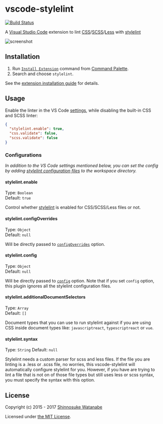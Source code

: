 # vscode-stylelint

[![Build Status](https://travis-ci.org/shinnn/vscode-stylelint.svg?branch=master)](https://travis-ci.org/shinnn/vscode-stylelint)

A [Visual Studio Code](https://code.visualstudio.com/) extension to lint [CSS](https://www.w3.org/Style/CSS/)/[SCSS](http://sass-lang.com/documentation/file.SASS_REFERENCE.html#syntax)/[Less](http://lesscss.org/) with [stylelint](http://stylelint.io/)

![screenshot](screenshot.png)

## Installation

1. Run [`Install Extension`](https://code.visualstudio.com/docs/editor/extension-gallery#_install-an-extension) command from [Command Palette](https://code.visualstudio.com/Docs/editor/codebasics#_command-palette).
2. Search and choose `stylelint`.

See the [extension installation guide](https://code.visualstudio.com/docs/editor/extension-gallery) for details.

## Usage

Enable the linter in the VS Code [settings](https://code.visualstudio.com/docs/customization/userandworkspace), while disabling the built-in CSS and SCSS linter:

```json
{
  "stylelint.enable": true,
  "css.validate": false,
  "scss.validate": false
}
```

### Configurations

*In addition to the VS Code settings mentioned below, you can set the config by adding [stylelint configuration files](https://github.com/stylelint/stylelint/blob/master/docs/user-guide/configuration.md#configuration) to the workspace directory.*

#### stylelint.enable

Type: `Boolean`  
Default: `true`

Control whether [stylelint](https://github.com/stylelint/stylelint/) is enabled for CSS/SCSS/Less files or not.

#### stylelint.configOverrides

Type: `Object`  
Default: `null`

Will be directly passed to [`configOverrides`](https://github.com/stylelint/stylelint/blob/master/docs/user-guide/node-api.md#configoverrides) option.

#### stylelint.config

Type: `Object`  
Default: `null`

Will be directly passed to [`config`](https://github.com/stylelint/stylelint/blob/master/docs/user-guide/node-api.md#config) option. Note that if you set `config` option, this plugin ignores all the stylelint configuration files.

#### stylelint.additionalDocumentSelectors

Type: `Array`  
Default: `[]`

Document types that you can use to run stylelint against if you are using CSS inside document types like: `javascriptreact`, `typescriptreact` or `vue`.

#### stylelint.syntax

Type: `String`
Default: `null`

Stylelint needs a custom parser for scss and less files. If the file you are linting is a .less or .scss file, no worries, this vscode-stylelint will automatically configure stylelint for you. However, if you have are trying to lint a file that is not on of those file types but still uses less or scss syntax, you must specify the syntax with this option.

## License

Copyright (c) 2015 - 2017 [Shinnosuke Watanabe](https://github.com/shinnn)

Licensed under [the MIT License](./LICENSE).

